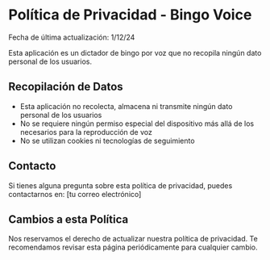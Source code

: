 # Política de Privacidad - Bingo Voice

Fecha de última actualización: 1/12/24

Esta aplicación es un dictador de bingo por voz que no recopila ningún dato personal de los usuarios.

## Recopilación de Datos
- Esta aplicación no recolecta, almacena ni transmite ningún dato personal de los usuarios
- No se requiere ningún permiso especial del dispositivo más allá de los necesarios para la reproducción de voz
- No se utilizan cookies ni tecnologías de seguimiento

## Contacto
Si tienes alguna pregunta sobre esta política de privacidad, puedes contactarnos en: [tu correo electrónico]

## Cambios a esta Política
Nos reservamos el derecho de actualizar nuestra política de privacidad. Te recomendamos revisar esta página periódicamente para cualquier cambio.
